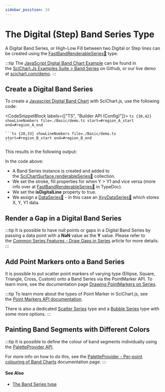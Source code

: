 ```yaml
---
sidebar_position: 24
---
```


# The Digital (Step) Band Series Type

A Digital Band Series, or High-Low Fill between two Digital or Step lines can be created using the [FastBandRenderableSeries:blue_book:](https://www.scichart.com/documentation/js/current/typedoc/classes/fastbandrenderableseries.html) type.

:::tip
The [JavaScript Digital Band Chart Example](https://www.scichart.com/demo/react/digital-band-chart) can be found in the [SciChart.Js Examples Suite > Band Series](https://github.com/ABTSoftware/SciChart.JS.Examples/tree/master/Examples/src/components/Examples/Charts2D/BasicChartTypes/DigitalBandSeriesChart) on Github, or our live demo at [scichart.com/demo](https://scichart.com/demo/javascript/digital-band-chart).
:::

<ChartFromSciChartDemo
    src="https://scichart.com/demo/iframe/digital-band-chart"
    title="Digital Band Chart"
/>

## Create a Digital Band Series

To create a [Javascript Digital Band Chart](https://scichart.com/demo/javascript-digital-band-chart) with SciChart.js, use the following code:

<CodeSnippetBlock labels={["TS", "Builder API (Config)"]}>
    ```ts {30,42} showLineNumbers file=./Basic/demo.ts start=#region_A_start end=#region_A_end
    ```

    ```ts {20,33} showLineNumbers file=./Basic/demo.ts start=#region_B_start end=#region_B_end
    ```
</CodeSnippetBlock>

This results in the following output:

<LiveDocSnippet name="./Basic/demo" />

In the code above:

*   A Band Series instance is created and added to the [SciChartSurface.renderableSeries:blue_book:](https://www.scichart.com/documentation/js/current/typedoc/classes/scichartsurface.html#renderableseries) collection.
*   We set the stroke, fill properties for when Y > Y1 and vice versa (more info over at [FastBandRenderableSeries:blue_book:](https://www.scichart.com/documentation/js/current/typedoc/classes/fastbandrenderableseries.html) in TypeDoc).
*   We set the **isDigitalLine** property to true.
*   We assign a [DataSeries:blue_book:](https://www.scichart.com/documentation/js/current/typedoc/classes/fastbandrenderableseries.html#dataseries) - in this case an [XyyDataSeries:blue_book:](https://www.scichart.com/documentation/js/current/typedoc/classes/xyydataseries.html) which stores X, Y, Y1 data.

## Render a Gap in a Digital Band Series

:::tip
It is possible to have null points or gaps in a Digital Band Series by passing a data point with a **NaN** value as the **Y** value. Please refer to the [Common Series Features - Draw Gaps in Series](/2d-charts/chart-types/common-series-apis/drawing-gaps) article for more details.
:::

## Add Point Markers onto a Band Series

It is possible to put scatter point markers of varying type (Ellipse, Square, Triangle, Cross, Custom) onto a Band Series via the PointMarker API. To learn more, see the documentation page [Drawing PointMarkers on Series](/2d-charts/chart-types/common-series-apis/drawing-point-markers).

:::tip
To learn more about the types of Point Marker in SciChart.js, see the [Point Markers API documentation](/2d-charts/chart-types/common-series-apis/drawing-point-markers).

There is also a dedicated [Scatter Series](/2d-charts/chart-types/xy-scatter-renderable-series) type and a [Bubble Series](/2d-charts/chart-types/fast-bubble-renderable-series) type with some more options.
:::

## Painting Band Segments with Different Colors

:::tip
It is possible to define the colour of band segments individually using the [PaletteProvider API](/2d-charts/chart-types/palette-provider-api/palette-provider-api-overview).

For more info on how to do this, see the [PaletteProvider - Per-point colouring of Band Charts](/2d-charts/chart-types/palette-provider-api/fast-band-renderable-series) documentation page.
:::

#### See Also

* [The Band Series type](/2d-charts/chart-types/fast-band-renderable-series)